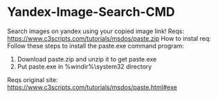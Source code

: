 # Yandex-Image-Search-CMD
Search images on yandex using your copied image link!
Reqs: https://www.c3scripts.com/tutorials/msdos/paste.zip
How to instal req:
Follow these steps to install the paste.exe command program:
1. Download paste.zip and unzip it to get paste.exe
2. Put paste.exe in %windir%\system32 directory

Reqs original site: https://www.c3scripts.com/tutorials/msdos/paste.html#exe
